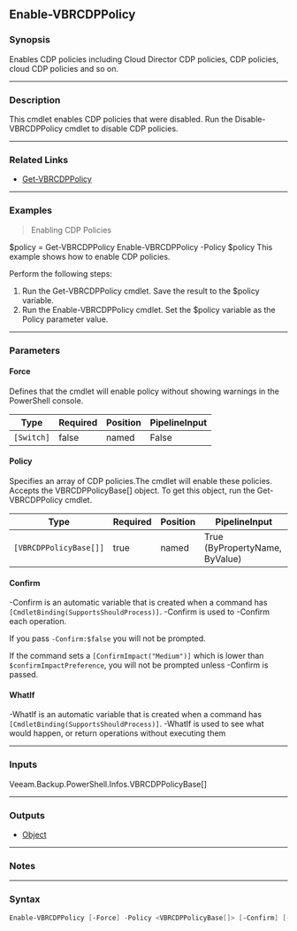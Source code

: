 Enable-VBRCDPPolicy
-------------------

### Synopsis
Enables CDP policies including Cloud Director CDP policies, CDP policies, cloud CDP policies and so on.

---

### Description

This cmdlet enables CDP policies that were disabled.
Run the Disable-VBRCDPPolicy cmdlet to disable CDP policies.

---

### Related Links
* [Get-VBRCDPPolicy](Get-VBRCDPPolicy)

---

### Examples
> Enabling CDP Policies

$policy = Get-VBRCDPPolicy
Enable-VBRCDPPolicy -Policy $policy
This example shows how to enable CDP policies.

Perform the following steps:
1. Run the Get-VBRCDPPolicy cmdlet. Save the result to the $policy variable.
2. Run the Enable-VBRCDPPolicy cmdlet. Set the $policy variable as the Policy parameter value.

---

### Parameters
#### **Force**
Defines that the cmdlet will enable policy without showing warnings in the PowerShell console.

|Type      |Required|Position|PipelineInput|
|----------|--------|--------|-------------|
|`[Switch]`|false   |named   |False        |

#### **Policy**
Specifies an array of CDP policies.The cmdlet will enable these policies.
Accepts the VBRCDPPolicyBase[] object. To get this object, run the Get-VBRCDPPolicy cmdlet.

|Type                  |Required|Position|PipelineInput                 |
|----------------------|--------|--------|------------------------------|
|`[VBRCDPPolicyBase[]]`|true    |named   |True (ByPropertyName, ByValue)|

#### **Confirm**
-Confirm is an automatic variable that is created when a command has ```[CmdletBinding(SupportsShouldProcess)]```.
-Confirm is used to -Confirm each operation.

If you pass ```-Confirm:$false``` you will not be prompted.

If the command sets a ```[ConfirmImpact("Medium")]``` which is lower than ```$confirmImpactPreference```, you will not be prompted unless -Confirm is passed.

#### **WhatIf**
-WhatIf is an automatic variable that is created when a command has ```[CmdletBinding(SupportsShouldProcess)]```.
-WhatIf is used to see what would happen, or return operations without executing them

---

### Inputs
Veeam.Backup.PowerShell.Infos.VBRCDPPolicyBase[]

---

### Outputs
* [Object](https://learn.microsoft.com/en-us/dotnet/api/System.Object)

---

### Notes

---

### Syntax
```PowerShell
Enable-VBRCDPPolicy [-Force] -Policy <VBRCDPPolicyBase[]> [-Confirm] [-WhatIf] [<CommonParameters>]
```
